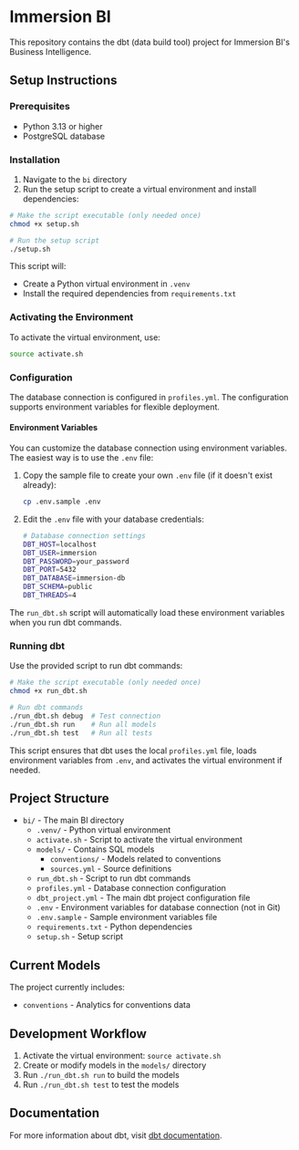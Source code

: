 # Immersion BI

This repository contains the dbt (data build tool) project for Immersion BI's Business Intelligence.

## Setup Instructions

### Prerequisites

- Python 3.13 or higher
- PostgreSQL database

### Installation

1. Navigate to the `bi` directory
2. Run the setup script to create a virtual environment and install dependencies:

```bash
# Make the script executable (only needed once)
chmod +x setup.sh

# Run the setup script
./setup.sh
```

This script will:

- Create a Python virtual environment in `.venv`
- Install the required dependencies from `requirements.txt`

### Activating the Environment

To activate the virtual environment, use:

```bash
source activate.sh
```

### Configuration

The database connection is configured in `profiles.yml`. The configuration supports environment variables for flexible deployment.

#### Environment Variables

You can customize the database connection using environment variables. The easiest way is to use the `.env` file:

1. Copy the sample file to create your own `.env` file (if it doesn't exist already):

   ```bash
   cp .env.sample .env
   ```

2. Edit the `.env` file with your database credentials:
   ```bash
   # Database connection settings
   DBT_HOST=localhost
   DBT_USER=immersion
   DBT_PASSWORD=your_password
   DBT_PORT=5432
   DBT_DATABASE=immersion-db
   DBT_SCHEMA=public
   DBT_THREADS=4
   ```

The `run_dbt.sh` script will automatically load these environment variables when you run dbt commands.

### Running dbt

Use the provided script to run dbt commands:

```bash
# Make the script executable (only needed once)
chmod +x run_dbt.sh

# Run dbt commands
./run_dbt.sh debug  # Test connection
./run_dbt.sh run    # Run all models
./run_dbt.sh test   # Run all tests
```

This script ensures that dbt uses the local `profiles.yml` file, loads environment variables from `.env`, and activates the virtual environment if needed.

## Project Structure

- `bi/` - The main BI directory
  - `.venv/` - Python virtual environment
  - `activate.sh` - Script to activate the virtual environment
  - `models/` - Contains SQL models
    - `conventions/` - Models related to conventions
    - `sources.yml` - Source definitions
  - `run_dbt.sh` - Script to run dbt commands
  - `profiles.yml` - Database connection configuration
  - `dbt_project.yml` - The main dbt project configuration file
  - `.env` - Environment variables for database connection (not in Git)
  - `.env.sample` - Sample environment variables file
  - `requirements.txt` - Python dependencies
  - `setup.sh` - Setup script

## Current Models

The project currently includes:

- `conventions` - Analytics for conventions data

## Development Workflow

1. Activate the virtual environment: `source activate.sh`
2. Create or modify models in the `models/` directory
3. Run `./run_dbt.sh run` to build the models
4. Run `./run_dbt.sh test` to test the models

## Documentation

For more information about dbt, visit [dbt documentation](https://docs.getdbt.com/).
